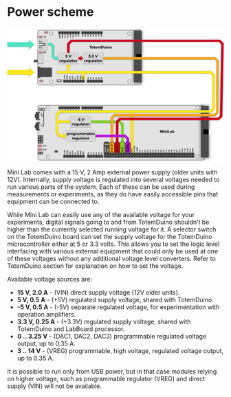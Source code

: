 # Power scheme

![Mini Lab power scheme](/assets/images/mini-lab/mini-lab-power-scheme.png)

Mini Lab comes with a 15 V, 2 Amp external power supply (older units with 12V). Internally, supply voltage is regulated into several voltages needed to run various parts of the system. Each of these can be used during measurements or experiments, as they do have easily accessible pins that equipment can be connected to.

While Mini Lab can easily use any of the available voltage for your experiments, digital signals going to and from TotemDuino shouldn’t be higher than the currently selected running voltage for it. A selector switch on the TotemDuino board can set the supply voltage for the TotemDuino microcontroller either at 5 or 3.3 volts. This allows you to set the logic level interfacing with various external equipment that could only be used at one of these voltages without any additional voltage level converters. Refer to TotemDuino section for explanation on how to set the voltage.

Available voltage sources are:  

* **15 V, 2.0 A** - (VIN) direct supply voltage (12V older units).
* **5 V, 0.5 A** - (+5V) regulated supply voltage, shared with TotemDuino.
* **-5 V, 0.5 A** - (-5V) separate regulated voltage, for experimentation with operation amplifiers.
* **3.3 V, 0.25 A** - (+3.3V) regulated supply voltage, shared with TotemDuino and LabBoard processor.
* **0 .. 3.25 V** - (DAC1, DAC2, DAC3) programmable regulated voltage output, up to 0.35 A.
* **3 .. 14 V** - (VREG) programmable, high voltage, regulated voltage output, up to 0.35 A.

It is possible to run only from USB power, but in that case modules relying on higher voltage, such as programmable regulator (VREG) and direct supply (VIN) will not be available. 
